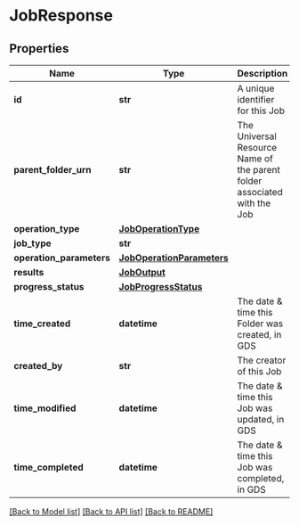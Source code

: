 # JobResponse

## Properties
Name | Type | Description | Notes
------------ | ------------- | ------------- | -------------
**id** | **str** | A unique identifier for this Job | [optional] 
**parent_folder_urn** | **str** | The Universal Resource Name of the parent folder associated with the Job | [optional] 
**operation_type** | [**JobOperationType**](JobOperationType.md) |  | [optional] 
**job_type** | **str** |  | [optional] 
**operation_parameters** | [**JobOperationParameters**](JobOperationParameters.md) |  | [optional] 
**results** | [**JobOutput**](JobOutput.md) |  | [optional] 
**progress_status** | [**JobProgressStatus**](JobProgressStatus.md) |  | [optional] 
**time_created** | **datetime** | The date &amp; time this Folder was created, in GDS | [optional] 
**created_by** | **str** | The creator of this Job | [optional] 
**time_modified** | **datetime** | The date &amp; time this Job was updated, in GDS | [optional] 
**time_completed** | **datetime** | The date &amp; time this Job was completed, in GDS | [optional] 

[[Back to Model list]](../README.md#documentation-for-models) [[Back to API list]](../README.md#documentation-for-api-endpoints) [[Back to README]](../README.md)



